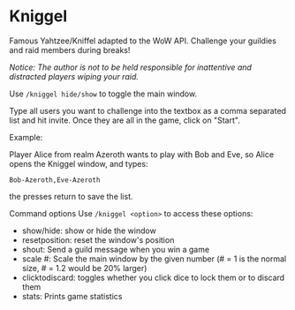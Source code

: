 # Kniggel
Famous Yahtzee/Kniffel adapted to the WoW API. Challenge your guildies and raid members during breaks!

*Notice: The author is not to be held responsible for inattentive and distracted players wiping your raid.*

Use `/kniggel hide/show` to toggle the main window.

Type all users you want to challenge into the textbox as a comma separated list and hit invite. Once they are all in the game, click on "Start".

Example:

Player Alice from realm Azeroth wants to play with Bob and Eve, so Alice opens the Kniggel window, and types:

`Bob-Azeroth,Eve-Azeroth`

the presses return to save the list.

Command options
Use `/kniggel <option>` to access these options:

*  show/hide: show or hide the window
*  resetposition: reset the window's position
*  shout: Send a guild message when you win a game
*  scale #: Scale the main window by the given number (# = 1 is the normal size, # = 1.2 would be 20% larger)
*  clicktodiscard: toggles whether you click dice to lock them or to discard them
*  stats: Prints game statistics